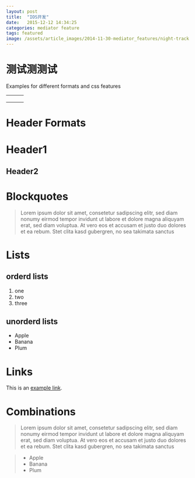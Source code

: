 ```yaml
---
layout: post
title:  "IOS开发"
date:   2015-12-12 14:34:25
categories: mediator feature
tags: featured
image: /assets/article_images/2014-11-30-mediator_features/night-track.JPG
---
```


# 测试测测试

Examples for different formats and css features

|      |      |      |
| ---- | ---- | ---- |
|      |      |      |
|      |      |      |
|      |      |      |

# Header Formats

# Header1

## Header2

# Blockquotes

> Lorem ipsum dolor sit amet, consetetur sadipscing elitr, sed diam nonumy eirmod tempor invidunt ut labore et dolore magna aliquyam erat, sed diam voluptua. At vero eos et accusam et justo duo dolores et ea rebum. Stet clita kasd gubergren, no sea takimata sanctus

# Lists

## orderd lists

1. one
2. two
3. three

## unorderd lists

- Apple
- Banana
- Plum

# Links

This is an [example link](http://example.com/ "With a Title").

# Combinations

> Lorem ipsum dolor sit amet, consetetur sadipscing elitr, sed diam nonumy eirmod tempor invidunt ut labore et dolore magna aliquyam erat, sed diam voluptua. At vero eos et accusam et justo duo dolores et ea rebum. Stet clita kasd gubergren, no sea takimata sanctus

>

> - Apple
> - Banana
> - Plum